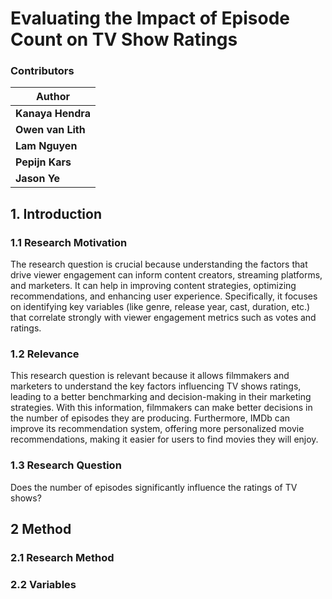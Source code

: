 # Evaluating the Impact of Episode Count on TV Show Ratings

### Contributors
| Author                                      |
|---------------------------------------------|
| **Kanaya Hendra**                           |
| **Owen van Lith**                           | 
| **Lam Nguyen**                              |
| **Pepijn Kars**                             |
| **Jason Ye**                                |

## 1. Introduction
### 1.1 Research Motivation
The research question is crucial because understanding the factors that drive viewer engagement can inform content creators, streaming platforms, and marketers. It can help in improving content strategies, optimizing recommendations, and enhancing user experience. Specifically, it focuses on identifying key variables (like genre, release year, cast, duration, etc.) that correlate strongly with viewer engagement metrics such as votes and ratings.

### 1.2 Relevance 
This research question is relevant because it allows filmmakers and marketers to understand the key factors influencing TV shows ratings, leading to a better benchmarking and decision-making in their marketing strategies. With this information, filmmakers can make better decisions in the number of episodes they are producing. Furthermore, IMDb can improve its recommendation system, offering more personalized movie recommendations, making it easier for users to find movies they will enjoy.

### 1.3 Research Question
Does the number of episodes significantly influence the ratings of TV shows?

## 2 Method

### 2.1 Research Method

### 2.2 Variables

